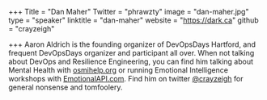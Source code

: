 +++
Title = "Dan Maher"
Twitter = "phrawzty"
image = "dan-maher.jpg"
type = "speaker"
linktitle = "dan-maher"
website = "https://dark.ca"
github = "crayzeigh"

+++
Aaron Aldrich is the founding organizer of DevOpsDays Hartford, and frequent DevOpsDays organizer and participant all over. When not talking about DevOps and Resilience Engineering, you can find him talking about Mental Health with [osmihelp.org](https://osmihelp.org) or running Emotional Intelligence workshops with [EmotionalAPI.com](https://EmotionalAPI.com). Find him on twitter [@crayzeigh](https://twitter.com/crayzeigh) for general nonsense and tomfoolery.
